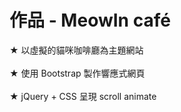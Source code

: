 # 作品 - MeowIn café

★ 以虛擬的貓咪咖啡廳為主題網站<br><br>
★ 使用 Bootstrap 製作響應式網頁<br><br>
★ jQuery + CSS 呈現 scroll animate<br><br>
